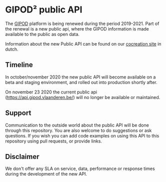# GIPOD² public API
The [GIPOD](https://overheid.vlaanderen.be/informatie-vlaanderen/producten-diensten/generiek-informatieplatform-openbaar-domein-gipod) platform is being renewed during the period 2019-2021. Part of the renewal is a new public api, where the GIPOD information is made available to the public as open data.

Information about the new Public API can be found on our [cocreation site](https://vlaamseoverheid.atlassian.net/wiki/spaces/NGC/pages/1851031592/Public+API+-+DRAFT) in dutch.

## Timeline

In october/november 2020 the new public API will become available on a beta and staging environment, and rolled out into production shortly after.

On november 23 2020 the current public api (https://api.gipod.vlaanderen.be/) will no longer be available or maintained.

## Support

Communication to the outside world about the public API will be done through this repository. You are also welcome to do suggestions or ask questions. If you wish you can add code examples on using this API to this repository using pull requests, or provide links.

## Disclaimer

We don't offer any SLA on service, data, performance or response times during the development of the new API.
